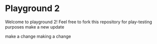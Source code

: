 # Playground 2


Welcome to playground 2! Feel free to fork this repository for play-testing purposes
make a new update

make a change
making a change